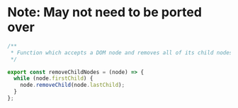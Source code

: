 # Note: May not need to be ported over 

```js
/**
 * Function which accepts a DOM node and removes all of its child nodes
 */

export const removeChildNodes = (node) => {
  while (node.firstChild) {
    node.removeChild(node.lastChild);
  }
};

```
